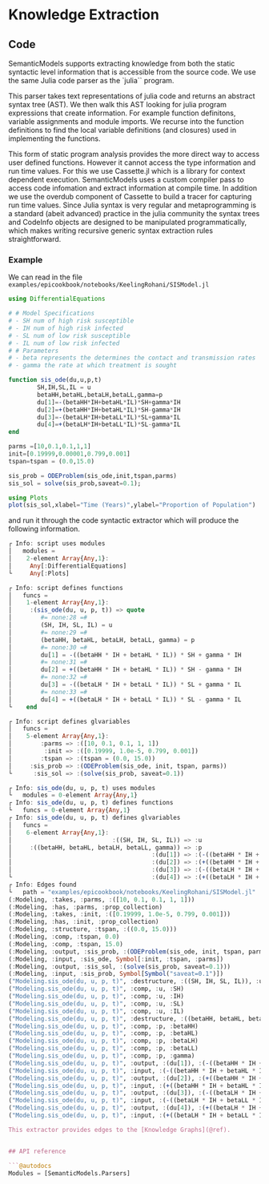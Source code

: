 # Knowledge Extraction 

## Code

SemanticModels supports extracting knowledge from both the static syntactic level information that is accessible from
the source code. We use the same Julia code parser as the `julia`` program.

This parser takes text representations of julia code and returns an abstract syntax tree (AST).
We then walk this AST looking for julia program expressions that create information. For example function definitons,
variable assignments and module imports. We recurse into the function definitions to find the local variable definitions
(and closures) used in implementing the functions. 

This form of static program analysis provides the more direct way to access user defined functions. However it cannot
access the type information and run time values. For this we use Cassette.jl which is a library for context dependent
execution. SemanticModels uses a custom compiler pass to access code infomation and extract information at compile time.
In addition we use the overdub component of Cassette to build a tracer for capturing run time values. Since Julia syntax
is very regular and metaprogramming is a standard (abeit advanced) practice in the julia community the syntax trees and
CodeInfo objects are designed to be manipulated programmatically, which makes writing recursive generic syntax
extraction rules straightforward.

### Example

We can read in the file `examples/epicookbook/notebooks/KeelingRohani/SISModel.jl`

```julia
using DifferentialEquations

# # Model Specifications
# - SH num of high risk susceptible
# - IH num of high risk infected 
# - SL num of low risk susceptible
# - IL num of low risk infected
# # Parameters
# - beta represents the determines the contact and transmission rates
# - gamma the rate at which treatment is sought

function sis_ode(du,u,p,t)
        SH,IH,SL,IL = u
        betaHH,betaHL,betaLH,betaLL,gamma=p
        du[1]=-(betaHH*IH+betaHL*IL)*SH+gamma*IH
        du[2]=+(betaHH*IH+betaHL*IL)*SH-gamma*IH
        du[3]=-(betaLH*IH+betaLL*IL)*SL+gamma*IL
        du[4]=+(betaLH*IH+betaLL*IL)*SL-gamma*IL
end

parms =[10,0.1,0.1,1,1]
init=[0.19999,0.00001,0.799,0.001]
tspan=tspan = (0.0,15.0)

sis_prob = ODEProblem(sis_ode,init,tspan,parms)
sis_sol = solve(sis_prob,saveat=0.1);

using Plots
plot(sis_sol,xlabel="Time (Years)",ylabel="Proportion of Population")
```

and run it through the code syntactic extractor which will produce the following information.


```julia
┌ Info: script uses modules
│   modules =
│    2-element Array{Any,1}:
│     Any[:DifferentialEquations]
└     Any[:Plots]

┌ Info: script defines functions
│   funcs =
│    1-element Array{Any,1}:
│     :(sis_ode(du, u, p, t)) => quote
│        #= none:28 =#
│        (SH, IH, SL, IL) = u
│        #= none:29 =#
│        (betaHH, betaHL, betaLH, betaLL, gamma) = p
│        #= none:30 =#
│        du[1] = -((betaHH * IH + betaHL * IL)) * SH + gamma * IH
│        #= none:31 =#
│        du[2] = +((betaHH * IH + betaHL * IL)) * SH - gamma * IH
│        #= none:32 =#
│        du[3] = -((betaLH * IH + betaLL * IL)) * SL + gamma * IL
│        #= none:33 =#
│        du[4] = +((betaLH * IH + betaLL * IL)) * SL - gamma * IL
└    end

┌ Info: script defines glvariables
│   funcs =
│    5-element Array{Any,1}:
│        :parms => :([10, 0.1, 0.1, 1, 1])
│         :init => :([0.19999, 1.0e-5, 0.799, 0.001])
│        :tspan => :(tspan = (0.0, 15.0))
│     :sis_prob => :(ODEProblem(sis_ode, init, tspan, parms))
└      :sis_sol => :(solve(sis_prob, saveat=0.1))

┌ Info: sis_ode(du, u, p, t) uses modules
└   modules = 0-element Array{Any,1}
┌ Info: sis_ode(du, u, p, t) defines functions
└   funcs = 0-element Array{Any,1}
┌ Info: sis_ode(du, u, p, t) defines glvariables
│   funcs =
│    6-element Array{Any,1}:
│                            :((SH, IH, SL, IL)) => :u
│     :((betaHH, betaHL, betaLH, betaLL, gamma)) => :p
│                                       :(du[1]) => :(-((betaHH * IH + betaHL * IL)) * SH + gamma * IH)
│                                       :(du[2]) => :(+((betaHH * IH + betaHL * IL)) * SH - gamma * IH)
│                                       :(du[3]) => :(-((betaLH * IH + betaLL * IL)) * SL + gamma * IL)
└                                       :(du[4]) => :(+((betaLH * IH + betaLL * IL)) * SL - gamma * IL)
┌ Info: Edges found
└   path = "examples/epicookbook/notebooks/KeelingRohani/SISModel.jl"
(:Modeling, :takes, :parms, :([10, 0.1, 0.1, 1, 1]))
(:Modeling, :has, :parms, :prop_collection)
(:Modeling, :takes, :init, :([0.19999, 1.0e-5, 0.799, 0.001]))
(:Modeling, :has, :init, :prop_collection)
(:Modeling, :structure, :tspan, :((0.0, 15.0)))
(:Modeling, :comp, :tspan, 0.0)
(:Modeling, :comp, :tspan, 15.0)
(:Modeling, :output, :sis_prob, :(ODEProblem(sis_ode, init, tspan, parms)))
(:Modeling, :input, :sis_ode, Symbol[:init, :tspan, :parms])
(:Modeling, :output, :sis_sol, :(solve(sis_prob, saveat=0.1)))
(:Modeling, :input, :sis_prob, Symbol[Symbol("saveat=0.1")])
("Modeling.sis_ode(du, u, p, t)", :destructure, :((SH, IH, SL, IL)), :u)
("Modeling.sis_ode(du, u, p, t)", :comp, :u, :SH)
("Modeling.sis_ode(du, u, p, t)", :comp, :u, :IH)
("Modeling.sis_ode(du, u, p, t)", :comp, :u, :SL)
("Modeling.sis_ode(du, u, p, t)", :comp, :u, :IL)
("Modeling.sis_ode(du, u, p, t)", :destructure, :((betaHH, betaHL, betaLH, betaLL, gamma)), :p)
("Modeling.sis_ode(du, u, p, t)", :comp, :p, :betaHH)
("Modeling.sis_ode(du, u, p, t)", :comp, :p, :betaHL)
("Modeling.sis_ode(du, u, p, t)", :comp, :p, :betaLH)
("Modeling.sis_ode(du, u, p, t)", :comp, :p, :betaLL)
("Modeling.sis_ode(du, u, p, t)", :comp, :p, :gamma)
("Modeling.sis_ode(du, u, p, t)", :output, :(du[1]), :(-((betaHH * IH + betaHL * IL)) * SH + gamma * IH))
("Modeling.sis_ode(du, u, p, t)", :input, :(-((betaHH * IH + betaHL * IL)) * SH), Symbol[Symbol("gamma * IH")])
("Modeling.sis_ode(du, u, p, t)", :output, :(du[2]), :(+((betaHH * IH + betaHL * IL)) * SH - gamma * IH))
("Modeling.sis_ode(du, u, p, t)", :input, :(+((betaHH * IH + betaHL * IL)) * SH), Symbol[Symbol("gamma * IH")])
("Modeling.sis_ode(du, u, p, t)", :output, :(du[3]), :(-((betaLH * IH + betaLL * IL)) * SL + gamma * IL))
("Modeling.sis_ode(du, u, p, t)", :input, :(-((betaLH * IH + betaLL * IL)) * SL), Symbol[Symbol("gamma * IL")])
("Modeling.sis_ode(du, u, p, t)", :output, :(du[4]), :(+((betaLH * IH + betaLL * IL)) * SL - gamma * IL))
("Modeling.sis_ode(du, u, p, t)", :input, :(+((betaLH * IH + betaLL * IL)) * SL), Symbol[Symbol("gamma * IL")])```

This extractor provides edges to the [Knowledge Graphs](@ref).


## API reference

```@autodocs
Modules = [SemanticModels.Parsers]
```
